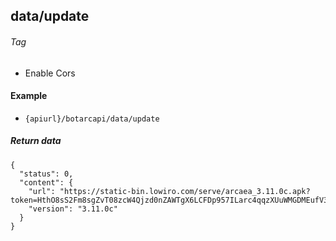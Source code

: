 ## data/update

###### Tag

* Enable Cors

#### Example

+ `{apiurl}/botarcapi/data/update`

##### Return data

```json5
{
  "status": 0,
  "content": {
    "url": "https://static-bin.lowiro.com/serve/arcaea_3.11.0c.apk?token=HthO8sS2Fm8sgZvT08zcW4Qjzd0nZAWTgX6LCFDp957ILarc4qqzXUuWMGDMEufV3",
    "version": "3.11.0c"
  }
}
```

